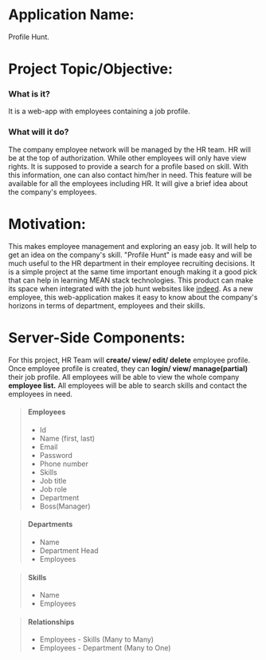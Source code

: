 # Application Name:
Profile Hunt.

# Project Topic/Objective:
### What is it?
It is a web-app with employees containing a job profile.
### What will it do?
The company employee network will be managed by the HR team. HR will be at the top of authorization. While other employees will only have view rights. It is supposed to provide a search for a profile based on skill. With this information, one can also contact him/her in need. This feature will be available for all the employees including HR. It will give a brief idea about the company's employees.

# Motivation:
This makes employee management and exploring an easy job.  It will help to get an idea on the company's skill. "Profile Hunt" is made easy and will be much useful to the HR department in their employee recruiting decisions. It is a simple project at the same time important enough making it a good pick that can help in learning MEAN stack technologies. This product can make its space when integrated with the job hunt websites like [indeed](https://www.indeed.com). As a new employee, this web-application makes it easy to know about the company's horizons in terms of department, employees and their skills.

# Server-Side Components:
For this project, HR Team will **create/ view/ edit/ delete** employee profile.
Once employee profile is created, they can **login/ view/ manage(partial)** their job profile.
All employees will be able to view the whole company **employee list.**
All employees will be able to search skills and contact the employees in need.
> #### Employees
> - Id
> - Name (first, last)
> - Email
> - Password
> - Phone number
> - Skills
> - Job title
> - Job role
> - Department
> - Boss(Manager)

> #### Departments
> - Name
> - Department Head
> - Employees

> #### Skills
> - Name
> - Employees

> #### Relationships
> - Employees - Skills (Many to Many)
> - Employees - Department (Many to One)
